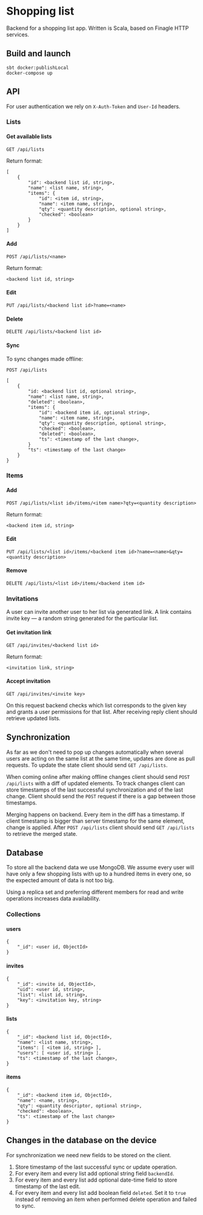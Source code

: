 # Shopping list

Backend for a shopping list app. Written is Scala, based on Finagle HTTP services.


## Build and launch

```
sbt docker:publishLocal
docker-compose up
```

## API

For user authentication we rely on `X-Auth-Token` and `User-Id` headers.


### Lists

#### Get available lists

```
GET /api/lists
```

Return format:

```
[
    {
        "id": <backend list id, string>,
        "name": <list name, string>,
        "items": {
            "id": <item id, string>,
            "name": <item name, string>,
            "qty": <quantity description, optional string>,
            "checked": <boolean>
        }
    }
]
```

#### Add

```
POST /api/lists/<name>
```

Return format:

```
<backend list id, string>
```

#### Edit

```
PUT /api/lists/<backend list id>?name=<name>
```

#### Delete

```
DELETE /api/lists/<backend list id>
```

#### Sync

To sync changes made offline:

```
POST /api/lists
 
[
    {
        "id: <backend list id, optional string>,
        "name": <list name, string>,
        "deleted": <boolean>,
        "items": {
            "id": <backend item id, optional string>,
            "name": <item name, string>,
            "qty": <quantity description, optional string>,
            "checked": <boolean>,
            "deleted": <boolean>,
            "ts": <timestamp of the last change>,
        }
        "ts": <timestamp of the last change>
    }
}
```


### Items

#### Add

```
POST /api/lists/<list id>/items/<item name>?qty=<quantity description>
```

Return format:

```
<backend item id, string>
```

#### Edit

```
PUT /api/lists/<list id>/items/<backend item id>?name=<name>&qty=<quantity description>
```

#### Remove

```
DELETE /api/lists/<list id>/items/<backend item id>
```


### Invitations

A user can invite another user to her list via generated link. A link contains invite key — a 
random string generated for the particular list.

#### Get invitation link

```
GET /api/invites/<backend list id>
```

Return format:

```
<invitation link, string>
```

#### Accept invitation

```
GET /api/invites/<invite key>
```

On this request backend checks which list corresponds to the given key and grants a user 
permissions for that list. After receiving reply client should retrieve updated lists.


## Synchronization

As far as we don't need to pop up changes automatically when several users are acting on the same
 list at the same time, updates are done as pull requests. To update the state client should send
 `GET /api/lists`.
 
When coming online after making offline changes client should send `POST /api/lists` with a diff
 of updated elements. To track changes client can store timestamps of the last successful 
 synchronization and of the last change. Client should send the `POST` request if there is a gap
  between those timestamps.

Merging happens on backend. Every item in the diff has a timestamp. If client timestamp is 
bigger than server timestamp for the same element, change is applied.
After `POST /api/lists` client should send `GET /api/lists` to retrieve the merged state.
 
 
## Database

To store all the backend data we use MongoDB. We assume every user will have only a few 
shopping lists with up to a hundred items in every one, so the expected amount of data is not too 
big. 

Using a replica set and preferring different members for read and write operations increases 
data availability. 

### Collections

#### users

```
{
    "_id": <user id, ObjectId>
}
```

#### invites

```
{
    "_id": <invite id, ObjectId>,
    "uid": <user id, string>,
    "list": <list id, string>,
    "key": <invitation key, string> 
}
```

#### lists

```
{
    "_id": <backend list id, ObjectId>,
    "name": <list name, string>,
    "items": [ <item id, string> ],
    "users": [ <user id, string> ],
    "ts": <timestamp of the last change>,
}
```

#### items

```
{
    "_id": <backend item id, ObjectId>,
    "name": <name, string>,
    "qty": <quantity descriptor, optional string>,
    "checked": <boolean>,
    "ts": <timestamp of the last change>
}
```


## Changes in the database on the device

For synchronization we need new fields to be stored on the client.

1. Store timestamp of the last successful sync or update operation.
2. For every item and every list add optional string field `backendId`.
3. For every item and every list add optional date-time field to store timestamp of the last edit.
4. For every item and every list add boolean field `deleted`. Set it to `true` instead of 
removing an item when performed delete operation and failed to sync.
